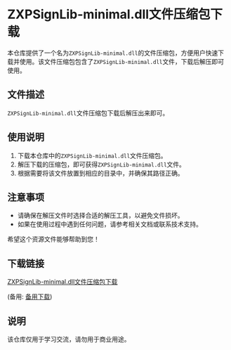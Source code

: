 # ZXPSignLib-minimal.dll文件压缩包下载

本仓库提供了一个名为`ZXPSignLib-minimal.dll`的文件压缩包，方便用户快速下载并使用。该文件压缩包包含了`ZXPSignLib-minimal.dll`文件，下载后解压即可使用。

## 文件描述

`ZXPSignLib-minimal.dll`文件压缩包下载后解压出来即可。

## 使用说明

1. 下载本仓库中的`ZXPSignLib-minimal.dll`文件压缩包。
2. 解压下载的压缩包，即可获得`ZXPSignLib-minimal.dll`文件。
3. 根据需要将该文件放置到相应的目录中，并确保其路径正确。

## 注意事项

- 请确保在解压文件时选择合适的解压工具，以避免文件损坏。
- 如果在使用过程中遇到任何问题，请参考相关文档或联系技术支持。

希望这个资源文件能够帮助到您！

## 下载链接
[ZXPSignLib-minimal.dll文件压缩包下载](https://pan.quark.cn/s/98e221a8a0b4) 

(备用: [备用下载](https://pan.baidu.com/s/12N2N5V29uNC7HExfKH0VkQ?pwd=1234))

## 说明

该仓库仅用于学习交流，请勿用于商业用途。
